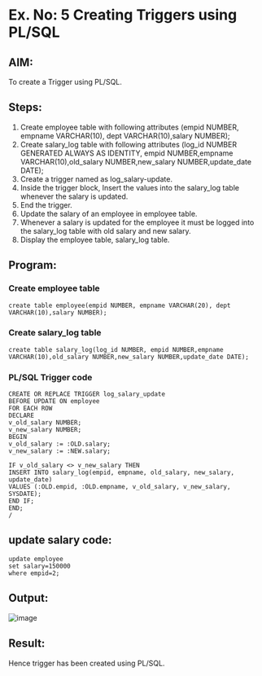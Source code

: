 # Ex. No: 5 Creating Triggers using PL/SQL

## AIM: 
To create a Trigger using PL/SQL.

## Steps:
1. Create employee table with following attributes (empid NUMBER, empname VARCHAR(10), dept VARCHAR(10),salary NUMBER);
2. Create salary_log table with following attributes (log_id NUMBER GENERATED ALWAYS AS IDENTITY, empid NUMBER,empname VARCHAR(10),old_salary NUMBER,new_salary NUMBER,update_date DATE);
3. Create a trigger named as log_salary-update.
4. Inside the trigger block, Insert the values into the salary_log table whenever the salary is updated.
5. End the trigger.
6. Update the salary of an employee in employee table.
7. Whenever a salary is updated for the employee it must be logged into the salary_log table with old salary and new salary.
8. Display the employee table, salary_log table.

## Program:
### Create employee table
```
create table employee(empid NUMBER, empname VARCHAR(20), dept VARCHAR(10),salary NUMBER);
```
### Create salary_log table
```
create table salary_log(log_id NUMBER, empid NUMBER,empname VARCHAR(10),old_salary NUMBER,new_salary NUMBER,update_date DATE);
```
### PL/SQL Trigger code
```
CREATE OR REPLACE TRIGGER log_salary_update
BEFORE UPDATE ON employee
FOR EACH ROW
DECLARE
v_old_salary NUMBER;
v_new_salary NUMBER;
BEGIN
v_old_salary := :OLD.salary;
v_new_salary := :NEW.salary;
 
IF v_old_salary <> v_new_salary THEN
INSERT INTO salary_log(empid, empname, old_salary, new_salary, update_date)
VALUES (:OLD.empid, :OLD.empname, v_old_salary, v_new_salary, SYSDATE);
END IF;
END;
/
```
## update salary code:
```
update employee
set salary=150000
where empid=2;
```

## Output:
![image](https://github.com/Vijisdurai/Ex-No-5-Creating-Triggers-using-PL-SQL/assets/118343184/08973bc3-9978-487c-81b7-825738fbf54b)

## Result:
Hence trigger has been created using PL/SQL.

